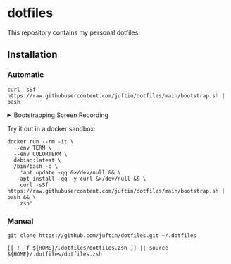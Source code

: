 # dotfiles

This repository contains my personal dotfiles.

## Installation

### Automatic

```shell
curl -sSf https://raw.githubusercontent.com/juftin/dotfiles/main/bootstrap.sh | bash
```

<details><summary>Bootstrapping Screen Recording</summary>
<p>

https://github.com/juftin/dotfiles/assets/49741340/fe45fa6a-96a5-401a-b40a-e1ee4fc4d9cf

</p>
</details>

Try it out in a docker sandbox:

```shell
docker run --rm -it \
  --env TERM \
  --env COLORTERM \
  debian:latest \
  /bin/bash -c \
    'apt update -qq &>/dev/null && \
    apt install -qq -y curl &>/dev/null && \
    curl -sSf https://raw.githubusercontent.com/juftin/dotfiles/main/bootstrap.sh | bash && \
    zsh'
```

### Manual

```shell
git clone https://github.com/juftin/dotfiles.git ~/.dotfiles
```

```shell
[[ ! -f ${HOME}/.dotfiles/dotfiles.zsh ]] || source ${HOME}/.dotfiles/dotfiles.zsh
```
